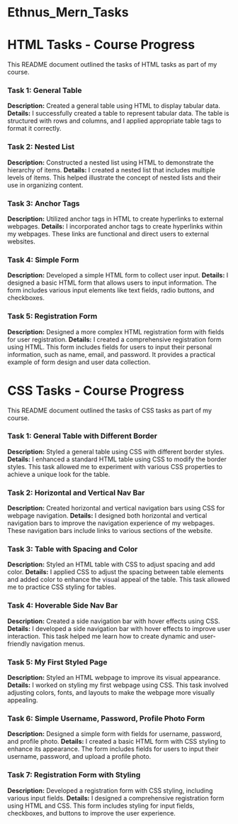 # Ethnus_Mern_Tasks

# HTML Tasks - Course Progress

This README document outlined the tasks of HTML tasks as part of my course.

### Task 1: General Table
**Description:** Created a general table using HTML to display tabular data.
**Details:** I successfully created a table to represent tabular data. The table is structured with rows and columns, and I applied appropriate table tags to format it correctly.

### Task 2: Nested List
**Description:** Constructed a nested list using HTML to demonstrate the hierarchy of items.
**Details:** I created a nested list that includes multiple levels of items. This helped illustrate the concept of nested lists and their use in organizing content.

### Task 3: Anchor Tags
**Description:** Utilized anchor tags in HTML to create hyperlinks to external webpages.
**Details:** I incorporated anchor tags to create hyperlinks within my webpages. These links are functional and direct users to external websites.

### Task 4: Simple Form
**Description:** Developed a simple HTML form to collect user input.
**Details:** I designed a basic HTML form that allows users to input information. The form includes various input elements like text fields, radio buttons, and checkboxes.

### Task 5: Registration Form
**Description:** Designed a more complex HTML registration form with fields for user registration.
**Details:** I created a comprehensive registration form using HTML. This form includes fields for users to input their personal information, such as name, email, and password. It provides a practical example of form design and user data collection.


# CSS Tasks - Course Progress

This README document outlined the tasks of CSS tasks as part of my course. 

### Task 1: General Table with Different Border
**Description:** Styled a general table using CSS with different border styles.
**Details:** I enhanced a standard HTML table using CSS to modify the border styles. This task allowed me to experiment with various CSS properties to achieve a unique look for the table.

### Task 2: Horizontal and Vertical Nav Bar
**Description:** Created horizontal and vertical navigation bars using CSS for webpage navigation.
**Details:** I designed both horizontal and vertical navigation bars to improve the navigation experience of my webpages. These navigation bars include links to various sections of the website.

### Task 3: Table with Spacing and Color
**Description:** Styled an HTML table with CSS to adjust spacing and add color.
**Details:** I applied CSS to adjust the spacing between table elements and added color to enhance the visual appeal of the table. This task allowed me to practice CSS styling for tables.

### Task 4: Hoverable Side Nav Bar
**Description:** Created a side navigation bar with hover effects using CSS.
**Details:** I developed a side navigation bar with hover effects to improve user interaction. This task helped me learn how to create dynamic and user-friendly navigation menus.

### Task 5: My First Styled Page
**Description:** Styled an HTML webpage to improve its visual appearance.
**Details:** I worked on styling my first webpage using CSS. This task involved adjusting colors, fonts, and layouts to make the webpage more visually appealing.

### Task 6: Simple Username, Password, Profile Photo Form
**Description:** Designed a simple form with fields for username, password, and profile photo.
**Details:** I created a basic HTML form with CSS styling to enhance its appearance. The form includes fields for users to input their username, password, and upload a profile photo.

### Task 7: Registration Form with Styling
**Description:** Developed a registration form with CSS styling, including various input fields.
**Details:** I designed a comprehensive registration form using HTML and CSS. This form includes styling for input fields, checkboxes, and buttons to improve the user experience.

